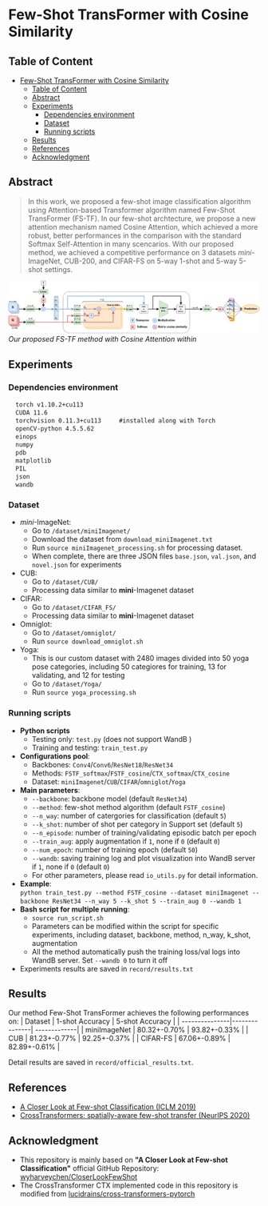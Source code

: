 # Few-Shot TransFormer with Cosine Similarity

## Table of Content
- [Few-Shot TransFormer with Cosine Similarity](#few-shot-transformer-with-cosine-similarity)
  - [Table of Content](#table-of-content)
  - [Abstract](#abstract)
  - [Experiments](#experiments)
    - [Dependencies environment](#dependencies-environment)
    - [Dataset](#dataset)
    - [Running scripts](#running-scripts)
  - [Results](#results)
  - [References](#references)
  - [Acknowledgment](#acknowledgment)
## Abstract
> In this work, we proposed a few-shot image classification algorithm using Attention-based Transformer algorithm named Few-Shot TransFormer (FS-TF). In our few-shot archtecture, we propose a new attention mechanism named Cosine Attention, which achieved a more robust, better performances in the comparison with the standard Softmax Self-Attention in many scencarios. With our proposed method, we achieved a competitive performance on 3 datasets _mini_-ImageNet, CUB-200, and CIFAR-FS on 5-way 1-shot and 5-way 5-shot settings.

![](figures/FSTF_proposed_method.png)*Our proposed FS-TF method with Cosine Attention within*

## Experiments
### Dependencies environment
```
  torch v1.10.2+cu113
  CUDA 11.6
  torchvision 0.11.3+cu113     #installed along with Torch
  openCV-python 4.5.5.62
  einops
  numpy
  pdb
  matplotlib
  PIL
  json
  wandb
```
### Dataset
+ *mini*-ImageNet:  
  + Go to `/dataset/miniImagenet/`
  + Download the dataset from `download_miniImagenet.txt`
  + Run `source miniImagenet_processing.sh` for processing dataset.
  + When complete, there are three JSON files `base.json`, `val.json`, and `novel.json` for experiments
+ CUB:
  + Go to `/dataset/CUB/`
  + Processing data similar to **mini**-Imagenet dataset
+ CIFAR:
  + Go to `/dataset/CIFAR_FS/`
  + Processing data similar to **mini**-Imagenet dataset
+ Omniglot:
  + Go to `/dataset/omniglot/`
  + Run `source download_omniglot.sh`
+ Yoga:
  + This is our custom dataset with 2480 images divided into 50 yoga pose categories, including 50 categiores for training, 13 for validating, and 12 for testing
  + Go to `/dataset/Yoga/`
  + Run `source yoga_processing.sh`
 ### Running scripts
+ **Python scripts**
  - Testing only: `test.py` (does not support WandB )
  - Training and testing: `train_test.py`
+ **Configurations pool**:
    + Backbones: `Conv4`/`Conv6`/`ResNet18`/`ResNet34`
    + Methods: `FSTF_softmax`/`FSTF_cosine`/`CTX_softmax`/`CTX_cosine`
    + Dataset: `miniImagenet`/`CUB`/`CIFAR`/`omniglot`/`Yoga`
+ **Main parameters**:
  - `--backbone`: backbone model (default `ResNet34`)
  - `--method`: few-shot method algorithm (default `FSTF_cosine`)
  - `--n_way`: number of catergories for classification (default `5`)
  - `--k_shot`: number of shot per category in Support set (default `5`)
  - `--n_episode`: number of training/validating episodic batch per epoch
  - `--train_aug`: apply augmentation if `1`, none if `0` (default `0`)
  - `--num_epoch`: number of training epoch (default `50`)
  - `--wandb`: saving training log and plot visualization into WandB server if `1`, none if `0` (default `0`)
  - For other parameters, please read `io_utils.py` for detail information.
+ **Example**:  
  `python train_test.py --method FSTF_cosine --dataset miniImagenet --backbone ResNet34 --n_way 5 --k_shot 5 --train_aug 0 --wandb 1`  
+ **Bash script for multiple running**:
  + `source run_script.sh`
  + Parameters can be modified within the script for specific experiments, including dataset, backbone, method, n_way, k_shot, augmentation
  + All the method automatically push the training loss/val logs into WandB server. Set `--wandb 0` to turn it off
+ Experiments results are saved in `record/results.txt`
## Results
Our method Few-Shot TransFormer achieves the following performances on:
| Dataset        | 1-shot Accuracy  | 5-shot Accuracy |
| ---------------|---------------| -------------|
| miniImageNet   |  80.32+-0.70% | 93.82+-0.33% |
| CUB            |  81.23+-0.77% | 92.25+-0.37% |
| CIFAR-FS       |  67.06+-0.89% | 82.89+-0.61% |

Detail results are saved in `record/official_results.txt`.

## References
+ [A Closer Look at Few-shot Classification (ICLM 2019)](https://arxiv.org/abs/1904.04232)
+ [CrossTransformers: spatially-aware few-shot transfer (NeurIPS 2020)](https://arxiv.org/abs/2007.11498)
## Acknowledgment
+ This repository is mainly based on **"A Closer Look at Few-shot Classification"** official GitHub Repository: [wyharveychen/CloserLookFewShot](https://github.com/wyharveychen/CloserLookFewShot)
+ The CrossTransformer CTX implemented code in this repository is modified from [lucidrains/cross-transformers-pytorch](https://github.com/lucidrains/cross-transformers-pytorch)